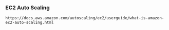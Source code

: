 ### EC2 Auto Scaling
```
https://docs.aws.amazon.com/autoscaling/ec2/userguide/what-is-amazon-ec2-auto-scaling.html
```